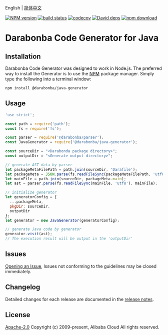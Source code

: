 English | [简体中文](/README-CN.md)

[![NPM version][npm-image]][npm-url]
[![build status][travis-image]][travis-url]
[![codecov][cov-image]][cov-url]
[![David deps][david-image]][david-url]
[![npm download][download-image]][download-url]

[npm-image]: https://img.shields.io/npm/v/@darabonba/java-generator.svg?style=flat-square
[npm-url]: https://npmjs.org/package/@darabonba/java-generator
[travis-image]: https://img.shields.io/travis/aliyun/darabonba-java-generator.svg?style=flat-square
[travis-url]: https://travis-ci.org/aliyun/darabonba-java-generator
[cov-image]: https://codecov.io/gh/aliyun/darabonba-java-generator/branch/master/graph/badge.svg
[cov-url]: https://codecov.io/gh/aliyun/darabonba-java-generator
[david-image]: https://img.shields.io/david/aliyun/darabonba-java-generator.svg?style=flat-square
[david-url]: https://david-dm.org/aliyun/darabonba-java-generator
[download-image]: https://img.shields.io/npm/dm/@darabonba/java-generator.svg?style=flat-square
[download-url]: https://npmjs.org/package/@darabonba/java-generator

# Darabonba Code Generator for Java

## Installation

Darabonba Code Generator was designed to work in Node.js. The preferred way to install the Generator is to use the [NPM](https://www.npmjs.com/) package manager. Simply type the following into a terminal window:
```shell
npm install @darabonba/java-generator
```

## Usage

```js
'use strict';

const path = require('path');
const fs = require('fs');

const parser = require('@darabonba/parser');
const JavaGenerator = require('@darabonba/java-generator');

const sourceDir = "<Darabonda package directory>";
const outputDir = "<Generate output directory>";

// generate AST data by parser
let packageMetaFilePath = path.join(sourceDir, 'Darafile');
let packageMeta = JSON.parse(fs.readFileSync(packageMetaFilePath, 'utf8'));
let mainFile = path.join(sourceDir, packageMeta.main);
let ast = parser.parse(fs.readFileSync(mainFile, 'utf8'), mainFile);

// initialize generator
let generatorConfig = {
  ...packageMeta,
  pkgDir: sourceDir,
  outputDir
};
let generator = new JavaGenerator(generatorConfig);

// generate Java code by generator
generator.visit(ast);
// The execution result will be output in the 'outputDir'
```

## Issues

[Opening an Issue](https://github.com/aliyun/darabonba-java-generator/issues/new/choose), Issues not conforming to the guidelines may be closed immediately.

## Changelog

Detailed changes for each release are documented in the [release notes](/CHANGELOG.md).

## License

[Apache-2.0](/LICENSE)
Copyright (c) 2009-present, Alibaba Cloud All rights reserved.
